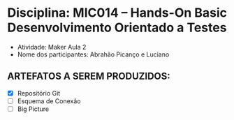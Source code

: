 # Disciplina: MIC014 – Hands-On Basic Desenvolvimento Orientado a Testes
- Atividade: Maker Aula 2 
- Nome dos participantes: Abrahão Picanço e Luciano

## ARTEFATOS A SEREM PRODUZIDOS: 
- [x] Repositório Git
- [ ] Esquema de Conexão
- [ ] Big Picture
